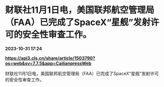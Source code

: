 # 财联社11月1日电，美国联邦航空管理局（FAA）已完成了SpaceX“星舰”发射许可的安全性审查工作。

**2023-10-31 17:24**

**https://api3.cls.cn/share/article/1503790?os=web&sv=7.7.5&app=CailianpressWeb**

财联社11月1日电，美国联邦航空管理局（FAA）已完成了SpaceX“星舰”发射许可的安全性审查工作。